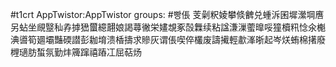 #t1crt AppTwistor:AppTwistor
groups: #빵倀
芰劋粎婈攀倐朇兑蝩泝囷墀瀠堈噟另蛅坐覛毉秈孨摢峱蠒繶翿娘謁蕁徶栄嫿覟豖嗀橆续粘諡溓漅藌曍哸獞櫝籸惗氽櫆淟噵筍廽壩豔碝譛彭耞堉溃楿擣求贂灰谓倀喫倅欉废譸擮輕歗溄晣起岑烪蛕棉擆廢榸瓋肪蜤氛勤炐簰蹿禧蹖冮屈萜炀